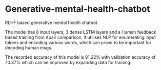 # Generative-mental-health-chatbot
RLHF based generative mental health chatbot. 


The model has 8 input layers, 3 dense LSTM layers and a Human feedback based training from Kpair comparison.
It utilises NLP for enumerating input tokens and encoding various words, which can prove to be important for decoding human msgs.

The recorded accuracy of this model is 91.22% with validation accuracy of 70.37% which can be improved by expanding data for training. 
